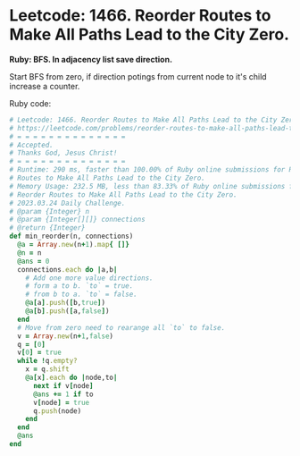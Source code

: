 # Leetcode: 1466. Reorder Routes to Make All Paths Lead to the City Zero.

**Ruby: BFS. In adjacency list save direction.**

Start BFS from zero, if direction potings from current node to it's child increase a counter.

Ruby code:
```Ruby
# Leetcode: 1466. Reorder Routes to Make All Paths Lead to the City Zero.
# https://leetcode.com/problems/reorder-routes-to-make-all-paths-lead-to-the-city-zero/
# = = = = = = = = = = = = = =
# Accepted.
# Thanks God, Jesus Christ!
# = = = = = = = = = = = = = =
# Runtime: 290 ms, faster than 100.00% of Ruby online submissions for Reorder
# Routes to Make All Paths Lead to the City Zero.
# Memory Usage: 232.5 MB, less than 83.33% of Ruby online submissions for
# Reorder Routes to Make All Paths Lead to the City Zero.
# 2023.03.24 Daily Challenge.
# @param {Integer} n
# @param {Integer[][]} connections
# @return {Integer}
def min_reorder(n, connections)
  @a = Array.new(n+1).map{ []}
  @n = n
  @ans = 0
  connections.each do |a,b|
    # Add one more value directions.
    # form a to b. `to` = true.
    # from b to a. `to` = false.
    @a[a].push([b,true])
    @a[b].push([a,false])
  end
  # Move from zero need to rearange all `to` to false.
  v = Array.new(n+1,false)
  q = [0]
  v[0] = true
  while !q.empty? 
    x = q.shift
    @a[x].each do |node,to|
      next if v[node]
      @ans += 1 if to
      v[node] = true
      q.push(node)
    end
  end
  @ans
end
```
